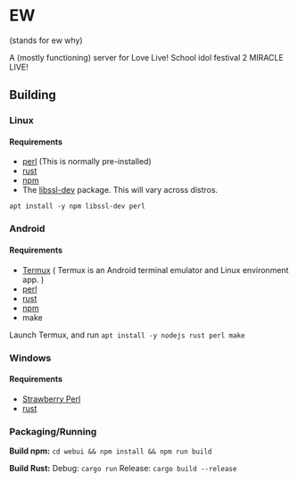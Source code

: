 # EW
(stands for ew why)

A (mostly functioning) server for Love Live! School idol festival 2 MIRACLE LIVE!

## Building

### Linux

#### Requirements
- [perl](https://www.perl.org/get.html) (This is normally pre-installed)
- [rust](https://www.rust-lang.org/tools/install)
- [npm](https://www.npmjs.com/)
- The [libssl-dev](https://packages.debian.org/buster/libssl-dev) package. This will vary across distros.

`apt install -y npm libssl-dev perl`

### Android

#### Requirements
- [Termux](https://termux.dev) ( Termux is an Android terminal emulator and Linux environment app. )
- [perl](https://www.perl.org/get.html) 
- [rust](https://www.rust-lang.org/tools/install)
- [npm](https://www.npmjs.com/)
- make

Launch Termux, and run
`apt install -y nodejs rust perl make`

### Windows

#### Requirements
- [Strawberry Perl](https://strawberryperl.com/)
- [rust](https://www.rust-lang.org/tools/install)

### Packaging/Running

**Build npm:**
`cd webui && npm install && npm run build`

**Build Rust:**
Debug: `cargo run`
Release: `cargo build --release`
